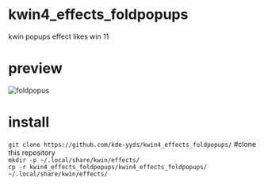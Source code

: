 # kwin4_effects_foldpopups
kwin popups effect likes win 11
# preview
![foldpopus](https://i0.hdslb.com/bfs/new_dyn/bdd6f881c2068b98ac0fbbdde4319a592008726064.gif)

# install
`git clone https://github.com/kde-yyds/kwin4_effects_foldpopups/`  #clone this repository  
`mkdir -p ~/.local/share/kwin/effects/`  
`cp -r kwin4_effects_foldpopups/kwin4_effects_foldpopups/ ~/.local/share/kwin/effects/`
